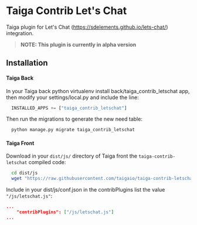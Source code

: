 Taiga Contrib Let's Chat
========================

Taiga plugin for Let's Chat (https://sdelements.github.io/lets-chat/) integration.

> **NOTE: This plugin is currently in alpha version**

Installation
------------

#### Taiga Back

In your Taiga back python virtualenv install back/taiga_contrib_letschat app, then modify your settings/local.py and include the line:

```python
  INSTALLED_APPS += ["taiga_contrib_letschat"]
```

Then run the migrations to generate the new need table:

```bash
  python manage.py migrate taiga_contrib_letschat
```

#### Taiga Front

Download in your `dist/js/` directory of Taiga front the `taiga-contrib-letschat` compiled code:

```bash
  cd dist/js
  wget "https://raw.githubusercontent.com/taigaio/taiga-contrib-letschat/master/front/dist/letschat.js"
```

Include in your dist/js/conf.json in the contribPlugins list the value `"/js/letschat.js"`:

```json
...
    "contribPlugins": ["/js/letschat.js"]
...
```
